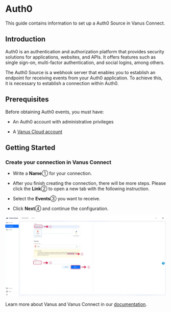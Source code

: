 # Auth0

This guide contains information to set up a Auth0 Source in Vanus Connect.

## Introduction

Auth0 is an authentication and authorization platform that provides security solutions for applications, websites, and APIs. It offers features such as single sign-on, multi-factor authentication, and social logins, among others.

The Auth0 Source is a webhook server that enables you to establish an endpoint for receiving events from your Auth0 application. To achieve this, it is necessary to establish a connection within Auth0.

## Prerequisites

Before obtaining Auth0 events, you must have:

- An Auth0 account with administrative privileges

- A [Vanus Cloud account](https://cloud.vanus.ai)

## Getting Started

### Create your connection in Vanus Connect

- Write a **Name**① for your connection.

- After you finish creating the connection, there will be more steps. Please click the **Link**② to open a new tab with the following instruction.

- Select the **Events**③ you want to receive.

- Click **Next**④ and continue the configuration.

![auth0_1.webp](images/auth0_1.webp)

Learn more about Vanus and Vanus Connect in our [documentation](https://docs.vanus.ai).
